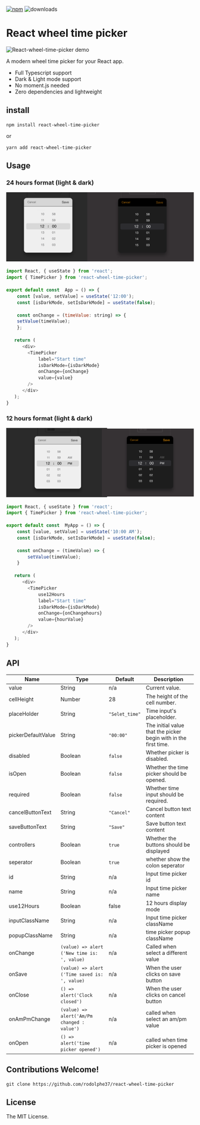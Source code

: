 [![npm](https://img.shields.io/npm/v/react-wheel-time-picker)](https://www.npmjs.com/package/react-wheel-time-picker) ![downloads](https://img.shields.io/npm/dt/react-wheel-time-picker?color=blue&logo=npm&logoColor=blue)

# React wheel time picker

![React-wheel-time-picker demo](demo/68747470733a2f2f7265732e636c6f7564696e6172792e636f6d2f656d6470726f2f696d6167652f75706c6f61642f76313636313234353234392f64656d6f5f62636d7a6d652e676966.gif)

A modern wheel time picker for your React app.

- Full Typescript support
- Dark & Light mode support
- No moment.js needed
- Zero dependencies and lightweight

## install

```
npm install react-wheel-time-picker
```
or 
```
yarn add react-wheel-time-picker
```

## Usage

### 24 hours format (light & dark)

![24 hours format](demo/24h_format.png)

```javascript
import React, { useState } from 'react';
import { TimePicker } from 'react-wheel-time-picker';

export default const  App = () => {
    const [value, setValue] = useState('12:00');
    const [isDarkMode, setIsDarkMode] = useState(false);

    const onChange = (timeValue: string) => {
    setValue(timeValue);
    };

   return (
      <div>
        <TimePicker
            label="Start time"
            isDarkMode={isDarkMode}
            onChange={onChange}
            value={value}
        />
      </div>
   );
}
```

### 12 hours format (light & dark)

![12 hours format](demo/12h_format.png)

```js
import React, { useState } from 'react';
import { TimePicker } from 'react-wheel-time-picker';

export default const  MyApp = () => {
    const [value, setValue] = useState('10:00 AM');
    const [isDarkMode, setIsDarkMode] = useState(false);

    const onChange = (timeValue) => {
        setValue(timeValue);
    }

   return (
      <div>
        <TimePicker
            use12Hours
            label="Start time"
            isDarkMode={isDarkMode}
            onChange={onChangehours}
            value={hourValue}
        />
      </div>
   );
}
```

## API

| Name               | Type                                          | Default        | Description                                                     |
| ------------------ | --------------------------------------------- | -------------- | --------------------------------------------------------------- |
| value              | String                                        | n/a            | Current value.                                                  |
| cellHeight         | Number                                        | 28             | The height of the cell number.                                  |
| placeHolder        | String                                        | `"Selet_time"` | Time input's placeholder.                                       |
| pickerDefaultValue | String                                        | `"00:00"`      | The initial value that the picker begin with in the first time. |
| disabled           | Boolean                                       | `false`        | Whether picker is disabled.                                     |
| isOpen             | Boolean                                       | `false`        | Whether the time picker should be opened.                       |
| required           | Boolean                                       | `false`        | Whether time input should be required.                          |
| cancelButtonText   | String                                        | `"Cancel"`     | Cancel button text content                                      |
| saveButtonText     | String                                        | `"Save"`       | Save button text content                                        |
| controllers        | Boolean                                       | `true`         | Whether the buttons should be displayed                         |
| seperator          | Boolean                                       | `true`         | whether show the colon seperator                                |
| id                 | String                                        | n/a            | Input time picker id                                            |
| name               | String                                        | n/a            | Input time picker name                                          |
| use12Hours         | Boolean                                       | false          | 12 hours display mode                                           |
| inputClassName     | String                                        | n/a            | Input time picker className                                     |
| popupClassName     | String                                        | n/a            | time picker popup className                                     |
| onChange           | `(value) => alert ('New time is: ', value)`   | n/a            | Called when select a different value                            |
| onSave             | `(value) => alert ('Time saved is: ', value)` | n/a            | When the user clicks on save button                             |
| onClose            | `() => alert('Clock closed')`                 | n/a            | When the user clicks on cancel button                           |
| onAmPmChange       | `(value) => alert('Am/Pm changed : value')`   | n/a            | called when select an am/pm value                               |
| onOpen             | `() => alert('time picker opened')`           | n/a            | called when time picker is opened                               |

## Contributions Welcome!

```shell
git clone https://github.com/rodolphe37/react-wheel-time-picker
```

## License

The MIT License.
